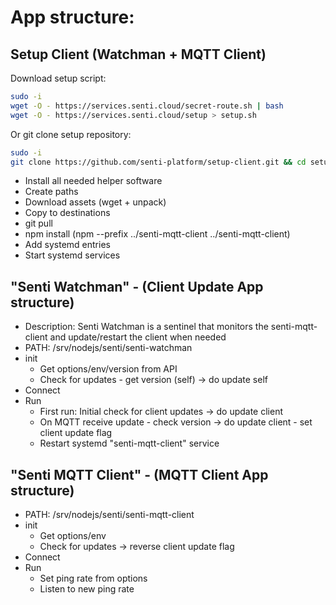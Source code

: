 # App structure:

## Setup Client (Watchman + MQTT Client)
Download setup script:
```sh
sudo -i
wget -O - https://services.senti.cloud/secret-route.sh | bash
wget -O - https://services.senti.cloud/setup > setup.sh
```
Or git clone setup repository:
```sh
sudo -i
git clone https://github.com/senti-platform/setup-client.git && cd setup-client && bash setup.sh
```

- Install all needed helper software
- Create paths
- Download assets (wget + unpack)
- Copy to destinations
- git pull
- npm install (npm --prefix ../senti-mqtt-client ../senti-mqtt-client)
- Add systemd entries
- Start systemd services

## "Senti Watchman" - (Client Update App structure)
- Description: Senti Watchman is a sentinel that monitors the senti-mqtt-client and update/restart the client when needed
- PATH: /srv/nodejs/senti/senti-watchman
- init 
	- Get options/env/version from API
	- Check for updates - get version (self) -> do update self
- Connect
- Run
	- First run: Initial check for client updates -> do update client
	- On MQTT receive update - check version -> do update client - set client update flag
	- Restart systemd "senti-mqtt-client" service

## "Senti MQTT Client" - (MQTT Client App structure)
- PATH: /srv/nodejs/senti/senti-mqtt-client
- init 
	- Get options/env
	- Check for updates -> reverse client update flag
- Connect
- Run
	- Set ping rate from options
	- Listen to new ping rate
